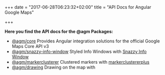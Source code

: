 +++
date = "2017-06-28T06:23:32+02:00"
title = "API Docs for Angular Google Maps"

+++

**Here you find the API docs for the @agm Packages:**

* [@agm/core](https://github.com/mehulk05/ng-angular-maps//api-docs/agm-core/modules/AgmCoreModule.html)
  Provides Angular integration solutions for the official Google Maps Core API v3
* [@agm/snazzy-info-window](https://github.com/mehulk05/ng-angular-maps//api-docs/agm-snazzy-info-window/modules/AgmSnazzyInfoWindowModule.html)
  Styled Info Windows with [Snazzy Info Window](https://github.com/atmist/snazzy-info-window)
* [@agm/markerclusterer](https://github.com/mehulk05/ng-angular-maps//api-docs/markerclusterer/modules/AgmMarkerClustererModule.html)
  Clustered markers with [markerclustererplus](https://github.com/googlemaps/v3-utility-library/tree/master/packages/markerclustererplus)
* [@agm/drawing](https://github.com/mehulk05/ng-angular-maps//api-docs/drawing/modules/AgmDrawingModule.html)
  Drawing on the map with
